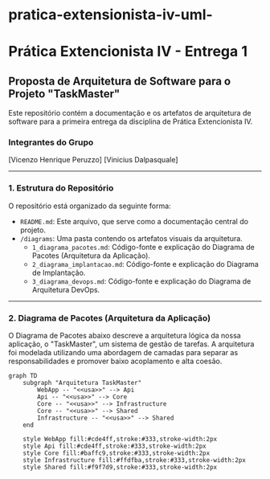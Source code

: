 # pratica-extensionista-iv-uml-

# Prática Extencionista IV - Entrega 1
## Proposta de Arquitetura de Software para o Projeto "TaskMaster"

Este repositório contém a documentação e os artefatos de arquitetura de software para a primeira entrega da disciplina de Prática Extencionista IV.

### Integrantes do Grupo

[Vicenzo Henrique Peruzzo]
[Vinicius Dalpasquale] 

---

### 1. Estrutura do Repositório

O repositório está organizado da seguinte forma:

-   `README.md`: Este arquivo, que serve como a documentação central do projeto.
-   `/diagrams`: Uma pasta contendo os artefatos visuais da arquitetura.
    -   `1_diagrama_pacotes.md`: Código-fonte e explicação do Diagrama de Pacotes (Arquitetura da Aplicação).
    -   `2_diagrama_implantacao.md`: Código-fonte e explicação do Diagrama de Implantação.
    -   `3_diagrama_devops.md`: Código-fonte e explicação do Diagrama de Arquitetura DevOps.

---

### 2. Diagrama de Pacotes (Arquitetura da Aplicação)

O Diagrama de Pacotes abaixo descreve a arquitetura lógica da nossa aplicação, o "TaskMaster", um sistema de gestão de tarefas. A arquitetura foi modelada utilizando uma abordagem de camadas para separar as responsabilidades e promover baixo acoplamento e alta coesão.

```mermaid
graph TD
    subgraph "Arquitetura TaskMaster"
        WebApp -- "<<usa>>" --> Api
        Api -- "<<usa>>" --> Core
        Core -- "<<usa>>" --> Infrastructure
        Core -- "<<usa>>" --> Shared
        Infrastructure -- "<<usa>>" --> Shared
    end

    style WebApp fill:#cde4ff,stroke:#333,stroke-width:2px
    style Api fill:#cde4ff,stroke:#333,stroke-width:2px
    style Core fill:#baffc9,stroke:#333,stroke-width:2px
    style Infrastructure fill:#ffdfba,stroke:#333,stroke-width:2px
    style Shared fill:#f9f7d9,stroke:#333,stroke-width:2px
